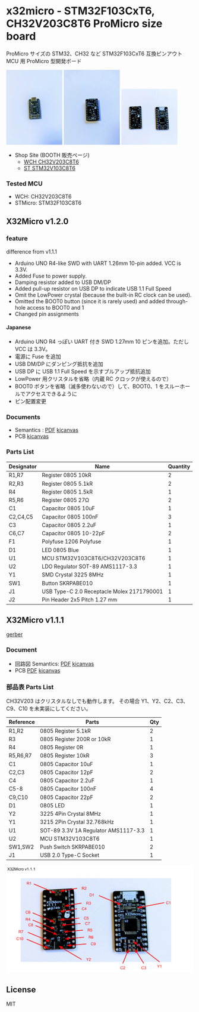 # x32micro - STM32F103CxT6, CH32V203C8T6 ProMicro size board

ProMicro サイズの STM32、CH32 など STM32F103CxT6 互換ピンアウト MCU 用 ProMicro 型開発ボード

<img src="photos/x32micro-v1.1.1-front.jpg" width="30%"> <img src="photos/x32micro-v1.1.1-back.jpg" width="30%"> <img src="photos/x32micro-v1.1.1-pcb.jpg" width="30%">

- Shop Site (BOOTH 販売ページ)
  - [WCH CH32V203C8T6](https://74th.booth.pm/items/4492691)
  - [ST STM32V103C8T6](https://74th.booth.pm/items/4571728)

### Tested MCU

<!-- - STMicro: STM32F103C8T6 -->

- WCH: CH32V203C8T6
- STMicro: STM32F103C8T6

## X32Micro v1.2.0

### feature

difference from v1.1.1

- Arduino UNO R4-like SWD with UART 1.26mm 10-pin added. VCC is 3.3V.
- Added Fuse to power supply.
- Damping resistor added to USB DM/DP
- Added pull-up resistor on USB DP to indicate USB 1.1 Full Speed
- Omit the LowPower crystal (because the built-in RC clock can be used).
- Omitted the BOOT0 button (since it is rarely used) and added through-hole access to BOOT0 and 1
- Changed pin assignments

#### Japanese

- Arduino UNO R4 っぽい UART 付き SWD 1.27mm 10 ピンを追加。ただし VCC は 3.3V。
- 電源に Fuse を追加
- USB DM/DP にダンピング抵抗を追加
- USB DP に USB 1.1 Full Speed を示すプルアップ抵抗追加
- LowPower 用クリスタルを省略（内蔵 RC クロックが使えるので）
- BOOT0 ボタンを省略（滅多使わないので）して、BOOT0、1 をスルーホールでアクセスできるように
- ピン配置変更

### Documents

- Semantics : [PDF](f103cxt6/x32micro-v1.1.1-semantics.pdf) [kicanvas](https://kicanvas.org/?github=https%3A%2F%2Fgithub.com%2F74th%2Fx32promicro%2Fblob%2F1.2.0%2Ff103cxt6%2Fx32promicro.kicad_sch)
- PCB [kicanvas](https://kicanvas.org/?github=https%3A%2F%2Fgithub.com%2F74th%2Fx32promicro%2Fblob%2F1.2.0%2Ff103cxt6%2Fx32promicro.kicad_pcb)

### Parts List

| Designator | Name                                       | Quantity |
| ---------- | ------------------------------------------ | -------- |
| R1,R7      | Register 0805 10kR                         | 2        |
| R2,R3      | Register 0805 5.1kR                        | 2        |
| R4         | Register 0805 1.5kR                        | 1        |
| R5,R6      | Register 0805 27Ω                          | 2        |
| C1         | Capacitor 0805 10uF                        | 1        |
| C2,C4,C5   | Capacitor 0805 100nF                       | 3        |
| C3         | Capacitor 0805 2.2uF                       | 1        |
| C6,C7      | Capacitor 0805 10-22pF                     | 2        |
| F1         | Polyfuse 1206 Polyfuse                     | 1        |
| D1         | LED 0805 Blue                              | 1        |
| U1         | MCU STM32V103C8T6/CH32V203C8T6             | 1        |
| U2         | LDO Regulator SOT-89 AMS1117-3.3           | 1        |
| Y1         | SMD Crystal 3225 8MHz                      | 1        |
| SW1        | Button SKRPABE010                          | 1        |
| J1         | USB Type-C 2.0 Receptacle Molex 2171790001 | 1        |
| J2         | Pin Header 2x5 Pitch 1.27 mm               | 1        |

## X32Micro v1.1.1

[gerber](https://github.com/74th/x32promicro/releases/tag/1.1.1)

### Document

- 回路図 Semantics: [PDF](f103cxt6/x32micro-v1.1.1-semantics.pdf) [kicanvas](https://kicanvas.org/?github=https%3A%2F%2Fgithub.com%2F74th%2Fx32promicro%2Fblob%2F1.1.1%2Fx32promicro.kicad_sch)
- PCB [PDF](f103cxt6/x32micro-v1.1.1-pcb.pdf) [kicanvas](https://kicanvas.org/?github=https%3A%2F%2Fgithub.com%2F74th%2Fx32promicro%2Fblob%2F1.1.1%2Fx32promicro.kicad_pcb)

### 部品表 Parts List

CH32V203 はクリスタルなしでも動作します。
その場合 Y1、Y2、C2、C3、C9、C10 を未実装にしてください。

| Reference | Parts                                | Qty |
| --------- | ------------------------------------ | --- |
| R1,R2     | 0805 Register 5.1kR                  | 2   |
| R3        | 0805 Register 200R or 10kR           | 1   |
| R4        | 0805 Register 0R                     | 1   |
| R5,R6,R7  | 0805 Register 10kR                   | 3   |
| C1        | 0805 Capacitor 10uF                  | 1   |
| C2,C3     | 0805 Capacitor 12pF                  | 2   |
| C4        | 0805 Capacitor 2.2uF                 | 1   |
| C5-8      | 0805 Capacitor 100nF                 | 4   |
| C9,C10    | 0805 Capacitor 22pF                  | 2   |
| D1        | 0805 LED                             | 1   |
| Y2        | 3225 4Pin Crystal 8MHz               | 1   |
| Y1        | 3215 2Pin Crystal 32.768kHz          | 1   |
| U1        | SOT-89 3.3V 1A Regulator AMS1117-3.3 | 1   |
| U2        | MCU STM32V103C8T6                    | 1   |
| SW1,SW2   | Push Switch SKRPABE010               | 2   |
| J1        | USB 2.0 Type-C Socket                | 1   |

![parts](photos/x32micro-v1.1.1-parts-position.png)

## License

MIT
